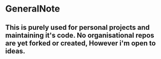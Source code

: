 # GeneralNote
## This is purely used for personal projects and maintaining it's code. No organisational repos are yet forked or created, However i'm open to ideas. 
